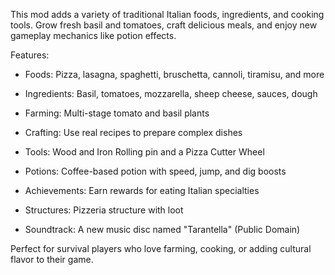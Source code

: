 This mod adds a variety of traditional Italian foods, ingredients, and cooking tools. Grow fresh basil and tomatoes, craft delicious meals, and enjoy new gameplay mechanics like potion effects.

Features:
*  Foods: Pizza, lasagna, spaghetti, bruschetta, cannoli, tiramisu, and more

* Ingredients: Basil, tomatoes, mozzarella, sheep cheese, sauces, dough

*  Farming: Multi-stage tomato and basil plants

* Crafting: Use real recipes to prepare complex dishes

* Tools: Wood and Iron Rolling pin and a Pizza Cutter Wheel

* Potions: Coffee-based potion with speed, jump, and dig boosts

* Achievements: Earn rewards for eating Italian specialties

* Structures: Pizzeria structure with loot
  
* Soundtrack: A new music disc named "Tarantella" (Public Domain)

Perfect for survival players who love farming, cooking, or adding cultural flavor to their game.